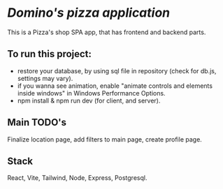 # _Domino's pizza application_

This is a Pizza's shop SPA app, that has frontend and backend parts.

## To run this project:

- restore your database, by using sql file in repository (check for db.js, settings may vary).
- if you wanna see animation, enable "animate controls and elements inside windows" in Windows Performance Options.
- npm install & npm run dev (for client, and server).

## Main TODO's

Finalize location page, add filters to main page, create profile page. 

## Stack

React, Vite, Tailwind, Node, Express, Postgresql.


